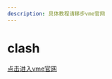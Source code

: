 ```yaml
---
description: 具体教程请移步vme官网
---
```


# clash

[点击进入vme官网](https://vmec.online/user/tutorial?os=windows&client=cfw##)

